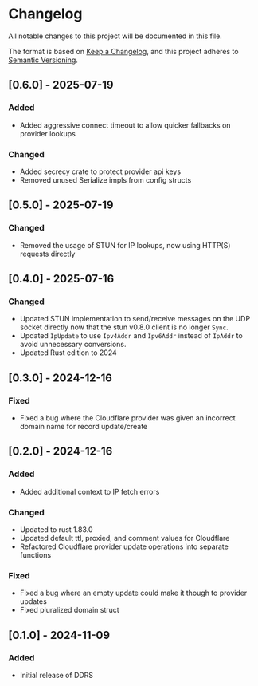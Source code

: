 # Changelog

All notable changes to this project will be documented in this file.

The format is based on [Keep a Changelog](https://keepachangelog.com/en/1.1.0/),
and this project adheres to [Semantic Versioning](https://semver.org/spec/v2.0.0.html).

## [0.6.0] - 2025-07-19

### Added

- Added aggressive connect timeout to allow quicker fallbacks on provider lookups

### Changed

- Added secrecy crate to protect provider api keys
- Removed unused Serialize impls from config structs

## [0.5.0] - 2025-07-19

### Changed

- Removed the usage of STUN for IP lookups, now using HTTP(S) requests directly

## [0.4.0] - 2025-07-16

  ### Changed

- Updated STUN implementation to send/receive messages on the UDP socket directly
now that the stun v0.8.0 client is no longer `Sync`.
- Updated `IpUpdate` to use `Ipv4Addr` and `Ipv6Addr` instead of `IpAddr` to
  avoid unnecessary conversions.
- Updated Rust edition to 2024

## [0.3.0] - 2024-12-16

### Fixed

- Fixed a bug where the Cloudflare provider was given an incorrect domain name for record update/create

## [0.2.0] - 2024-12-16

### Added

- Added additional context to IP fetch errors

### Changed

- Updated to rust 1.83.0
- Updated default ttl, proxied, and comment values for Cloudflare
- Refactored Cloudflare provider update operations into separate functions

### Fixed

- Fixed a bug where an empty update could make it though to provider updates
- Fixed pluralized domain struct

## [0.1.0] - 2024-11-09

### Added

- Initial release of DDRS
